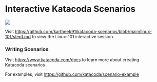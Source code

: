 # Interactive Katacoda Scenarios

[![](http://shields.katacoda.com/katacoda/kartheek91/count.svg)](https://www.katacoda.com/kartheek91 "Get your profile on Katacoda.com")

Visit https://github.com/kartheek91/katacoda-scenarios/blob/main/linux-101/step1.md to view the Linux-101 interactive session.

### Writing Scenarios
Visit https://www.katacoda.com/docs to learn more about creating Katacoda scenarios

For examples, visit https://github.com/katacoda/scenario-example
